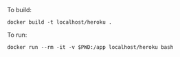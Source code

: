 To build:

```
docker build -t localhost/heroku .
```

To run:

```
docker run --rm -it -v $PWD:/app localhost/heroku bash
```

